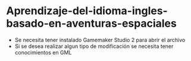 # Aprendizaje-del-idioma-ingles-basado-en-aventuras-espaciales 
- Se necesita tener instalado Gamemaker Studio 2 para abrir el archivo
- Si se desea realizar algun tipo de modificación se necesita tener conocimientos en GML
